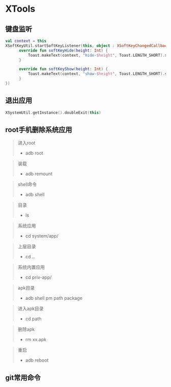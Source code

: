 # XTools

## 键盘监听
```kotlin
val context = this
XSoftKeyUtil.startSoftKeyListener(this, object : XSoftKeyChangedCallback {
      override fun softKeyHide(height: Int) {
          Toast.makeText(context, "hide-$height", Toast.LENGTH_SHORT).show()
      }

      override fun softKeyShow(height: Int) {
          Toast.makeText(context, "show-$height", Toast.LENGTH_SHORT).show()
      }
})
```

## 退出应用
```kotlin
XSystemUtil.getInstance().doubleExit(this)
```

## root手机删除系统应用
> 进入root
> + adb root              

> 装载
> + adb remount

> shell命令
> + adb shell

> 目录
> + ls

> 系统应用
> + cd system/app/

> 上层目录
> + cd ..

> 系统内置应用
> + cd priv-app/

> apk目录
> + adb shell pm path package

> 进入apk目录
> + cd path

> 删除apk
> + rm xx.apk

> 重启
> + adb reboot

## git常用命令

